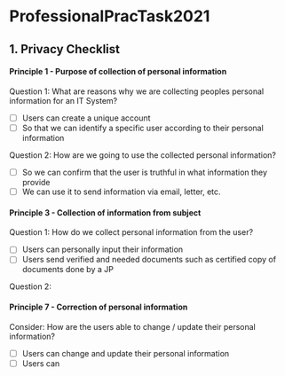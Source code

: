 # ProfessionalPracTask2021

## 1. Privacy Checklist
#### Principle 1 - Purpose of collection of personal information

Question 1: What are reasons why we are collecting peoples personal information for an IT System?
- [ ] Users can create a unique account
- [ ] So that we can identify a specific user according to their personal information

Question 2: How are we going to use the collected personal information?
- [ ] So we can confirm that the user is truthful in what information they provide
- [ ] We can use it to send information via email, letter, etc.

#### Principle 3 - Collection of information from subject

Question 1: How do we collect personal information from the user?
- [ ] Users can personally input their information 
- [ ] Users send verified and needed documents such as certified copy of documents done by a JP

Question 2: 

#### Principle 7 - Correction of personal information

Consider: How are the users able to change / update their personal information?
- [ ] Users can change and update their personal information
- [ ] Users can 
